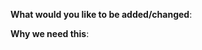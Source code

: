 <!--
 Thank you for sending a feature request! 
 Please describe in detail what do you want and why by filling the template below.
 -->

**What would you like to be added/changed**:

**Why we need this**:
